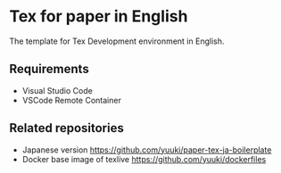 # Tex for paper in English

The template for Tex Development environment in English.

## Requirements

- Visual Studio Code
- VSCode Remote Container

## Related repositories

- Japanese version <https://github.com/yuuki/paper-tex-ja-boilerplate>
- Docker base image of texlive <https://github.com/yuuki/dockerfiles>
